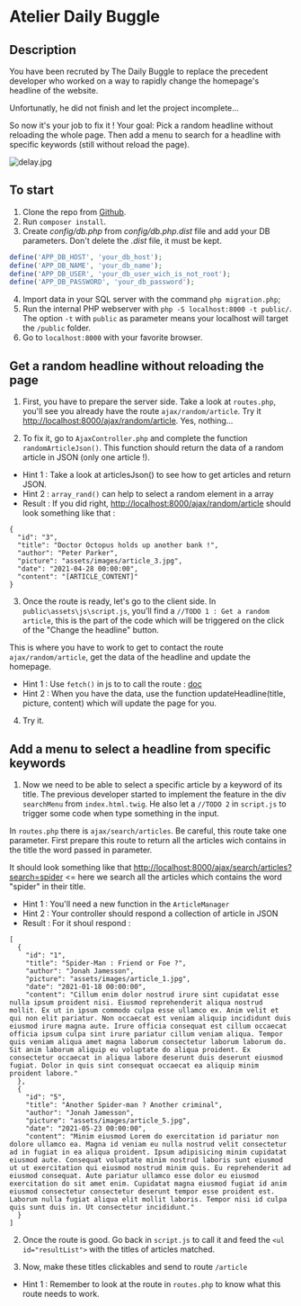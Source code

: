 # Atelier Daily Buggle

## Description

You have been recruted by The Daily Buggle to replace the precedent developer who worked on a way to rapidly change the homepage's headline of the website.

Unfortunatly, he did not finish and let the project incomplete...

So now it's your job to fix it ! Your goal: Pick a random headline without reloading the whole page. Then add a menu to search for a headline with specific keywords (still without reload the page).

![delay.jpg](https://i.imgflip.com/5kml2i.jpg)

## To start

1. Clone the repo from [Github](https://github.com/WildCodeSchool/php_daily_buggle_workshop).
2. Run `composer install`.
3. Create *config/db.php* from *config/db.php.dist* file and add your DB parameters. Don't delete the *.dist* file, it must be kept.
```php
define('APP_DB_HOST', 'your_db_host');
define('APP_DB_NAME', 'your_db_name');
define('APP_DB_USER', 'your_db_user_wich_is_not_root');
define('APP_DB_PASSWORD', 'your_db_password');
```
4. Import data in your SQL server with the command `php migration.php`;
5. Run the internal PHP webserver with `php -S localhost:8000 -t public/`. The option `-t` with `public` as parameter means your localhost will target the `/public` folder.
6. Go to `localhost:8000` with your favorite browser.

## Get a random headline without reloading the page

1. First, you have to prepare the server side. Take a look at `routes.php`, you'll see you already have the route `ajax/random/article`. Try it [http://localhost:8000/ajax/random/article](http://localhost:8000/ajax/random/article). Yes, nothing...

2. To fix it, go to `AjaxController.php` and complete the function `randomArticleJson()`. This function should return the data of a random article in JSON (only one article !). 
* Hint 1 : Take a look at articlesJson() to see how to get articles and return JSON.
* Hint 2 : `array_rand()` can help to select a random element in a array
* Result : If you did right, [http://localhost:8000/ajax/random/article](http://localhost:8000/ajax/random/article) should look something like that : 
```
{
  "id": "3",
  "title": "Doctor Octopus holds up another bank !",
  "author": "Peter Parker",
  "picture": "assets/images/article_3.jpg",
  "date": "2021-04-28 00:00:00",
  "content": "[ARTICLE_CONTENT]"
}
```

3. Once the route is ready, let's go to the client side. In `public\assets\js\script.js`, you'll find a `//TODO 1 : Get a random article`, this is the part of the code which will be triggered on the click of the "Change the headline" button. 

This is where you have to work to get to contact the route `ajax/random/article`, get the data of the headline and update the homepage.
* Hint 1 : Use `fetch()` in js to to call the route : [doc](https://developer.mozilla.org/en-US/docs/Web/API/Fetch_API/Using_Fetch)
* Hint 2 : When you have the data, use the function updateHeadline(title, picture, content) which will update the page for you.
4. Try it. 

## Add a menu to select a headline from specific keywords

1. Now we need to be able to select a specific article by a keyword of its title. 
The previous developer started to implement the feature in the div `searchMenu` from `index.html.twig`. He also let a `//TODO 2` in `script.js` to trigger some code when type something in the input.

In `routes.php` there is `ajax/search/articles`. Be careful, this route take one parameter.
First prepare this route to return all the articles wich contains in the title the word passed in parameter. 

It should look something like that [http://localhost:8000/ajax/search/articles?search=spider](http://localhost:8000/ajax/search/articles?search=spider) <= here we search all the articles which contains the word "spider" in their title.

* Hint 1 : You'll need a new function in the `ArticleManager`
* Hint 2 : Your controller should respond a collection of article in JSON
* Result : For it shoul respond :

```
[
  {
    "id": "1",
    "title": "Spider-Man : Friend or Foe ?",
    "author": "Jonah Jamesson",
    "picture": "assets/images/article_1.jpg",
    "date": "2021-01-18 00:00:00",
    "content": "Cillum enim dolor nostrud irure sint cupidatat esse nulla ipsum proident nisi. Eiusmod reprehenderit aliqua nostrud mollit. Ex ut in ipsum commodo culpa esse ullamco ex. Anim velit et qui non elit pariatur. Non occaecat est veniam aliquip incididunt duis eiusmod irure magna aute. Irure officia consequat est cillum occaecat officia ipsum culpa sint irure pariatur cillum veniam aliqua. Tempor quis veniam aliqua amet magna laborum consectetur laborum laborum do. Sit anim laborum aliquip eu voluptate do aliqua proident. Ex consectetur occaecat in aliqua labore deserunt duis deserunt eiusmod fugiat. Dolor in quis sint consequat occaecat ea aliquip minim proident labore."
  },
  {
    "id": "5",
    "title": "Another Spider-man ? Another criminal",
    "author": "Jonah Jamesson",
    "picture": "assets/images/article_5.jpg",
    "date": "2021-05-23 00:00:00",
    "content": "Minim eiusmod Lorem do exercitation id pariatur non dolore ullamco ea. Magna id veniam eu nulla nostrud velit consectetur ad in fugiat in ea aliqua proident. Ipsum adipisicing minim cupidatat eiusmod aute. Consequat voluptate minim nostrud laboris sunt eiusmod ut ut exercitation qui eiusmod nostrud minim quis. Eu reprehenderit ad eiusmod consequat. Aute pariatur ullamco esse dolor eu eiusmod exercitation do sit amet enim. Cupidatat magna eiusmod fugiat id anim eiusmod consectetur consectetur deserunt tempor esse proident est. Laborum nulla fugiat aliqua elit mollit laboris. Tempor nisi id culpa quis sunt duis in. Ut consectetur incididunt."
  }
]
```


2. Once the route is good. Go back in `script.js` to call it and feed the `<ul id="resultList">` with the titles of articles matched.

3. Now, make these titles clickables and send to route `/article`
* Hint 1 : Remember to look at the route in `routes.php` to know what this route needs to work.

